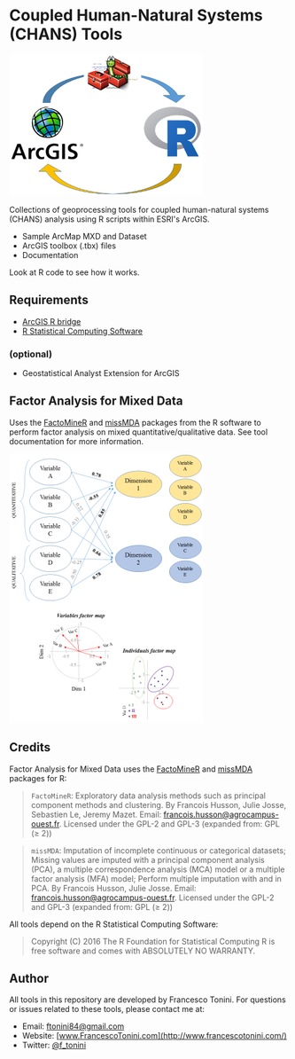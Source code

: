 Coupled Human-Natural Systems (CHANS) Tools
=============================================

![R_ArcGIS_logo](/img/logo_V2.png)

Collections of geoprocessing tools for coupled human-natural systems (CHANS) analysis using R scripts within ESRI's ArcGIS.

* Sample ArcMap MXD and Dataset
* ArcGIS toolbox (.tbx) files
* Documentation


Look at R code to see how it works.


Requirements
------------

 - [ArcGIS R bridge](https://github.com/R-ArcGIS/r-bridge-install)
 - [R Statistical Computing Software](http://www.r-project.org)

### (optional)

 - Geostatistical Analyst Extension for ArcGIS

 
Factor Analysis for Mixed Data
-------------------------------

Uses the [FactoMineR](http://factominer.free.fr/) and [missMDA](http://math.agrocampus-ouest.fr/infoglueDeliverLive/developpement/missMDA) packages from the R software to perform factor analysis on mixed quantitative/qualitative data. See tool documentation for more information.

![FAMD_logo](/img/famd_V2.png)

## Credits

Factor Analysis for Mixed Data uses the [FactoMineR](http://factominer.free.fr/) and [missMDA](http://math.agrocampus-ouest.fr/infoglueDeliverLive/developpement/missMDA) packages for R:

> `FactoMineR`: Exploratory data analysis methods such as principal component methods and clustering. By Francois Husson, Julie Josse, Sebastien Le, Jeremy Mazet. Email: francois.husson@agrocampus-ouest.fr. Licensed under the GPL-2 and GPL-3 (expanded from: GPL (≥ 2))

> `missMDA`: Imputation of incomplete continuous or categorical datasets; Missing values are imputed with a principal component analysis (PCA), a multiple correspondence analysis (MCA) model or a multiple factor analysis (MFA) model; Perform multiple imputation with and in PCA. By Francois Husson, Julie Josse. Email: francois.husson@agrocampus-ouest.fr. Licensed under the GPL-2 and GPL-3 (expanded from: GPL (≥ 2))


All tools depend on the R Statistical Computing Software:

> Copyright (C) 2016 The R Foundation for Statistical Computing
> R is free software and comes with ABSOLUTELY NO WARRANTY.

## Author

All tools in this repository are developed by Francesco Tonini. 
For questions or issues related to these tools, please contact me at:

* Email: ftonini84@gmail.com
* Website: [www.FrancescoTonini.com](http://www.francescotonini.com/)
* Twitter: [@f_tonini](https://twitter.com/f_tonini)
